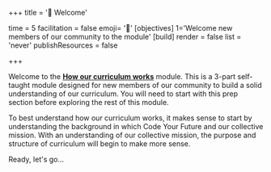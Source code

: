 +++
title = '🎉 Welcome'

time = 5
facilitation = false
emoji= '🎉'
[objectives]
1='Welcome new members of our community to the module'
[build]
  render = false
  list = 'never'
  publishResources = false

+++

Welcome to the [**How our curriculum works**](../) module. This is a 3-part self-taught module designed for new members of our community to build a solid understanding of our curriculum. You will need to start with this prep section before exploring the rest of this module.

To best understand how our curriculum works, it makes sense to start by understanding the background in which Code Your Future and our collective mission. With an understanding of our collective mission, the purpose and structure of curriculum will begin to make more sense.

Ready, let's go...
